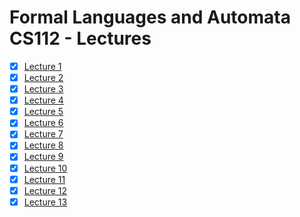 # Formal Languages and Automata CS112 - Lectures

- [x] [Lecture 1](lecture1.pdf)
- [x] [Lecture 2](lecture2.pdf)
- [x] [Lecture 3](lecture3.pdf)
- [x] [Lecture 4](lecture4.pdf)
- [x] [Lecture 5](lecture5.pdf)
- [x] [Lecture 6](lecture6.pdf)
- [x] [Lecture 7](lecture7.pdf)
- [x] [Lecture 8](lecture8.pdf)
- [x] [Lecture 9](lecture9.pdf)
- [x] [Lecture 10](lecture10.pdf)
- [x] [Lecture 11](lecture11.pdf)
- [x] [Lecture 12](lecture12.pdf)
- [x] [Lecture 13](lecture13.pdf)

